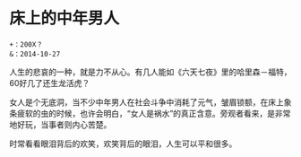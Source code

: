 # 床上的中年男人

```
+：200X？
&：2014-10-27 
```

 人生的悲哀的一种，就是力不从心。有几人能如《六天七夜》里的哈里森－福特，60好几了还生龙活虎？   
   
   
 女人是个无底洞，当不少中年男人在社会斗争中消耗了元气，皱眉锁额，在床上象条疲软的虫的时候，也许会明白，“女人是祸水”的真正含意。旁观者看来，是非常地好玩，当事者则内心苦楚。  
   
 时常看看眼泪背后的欢笑，欢笑背后的眼泪，人生可以平和很多。